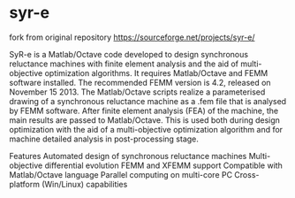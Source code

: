 # syr-e
fork from original repository https://sourceforge.net/projects/syr-e/

SyR-e is a Matlab/Octave code developed to design synchronous reluctance machines with finite element analysis and the aid of multi-objective optimization algorithms.
It requires Matlab/Octave and FEMM software installed. The recommended FEMM version is 4.2, released on November 15 2013.
The Matlab/Octave scripts realize a parameterised drawing of a synchronous reluctance machine as a .fem file that is analysed by FEMM software. After finite element analysis (FEA) of the machine, the main results are passed to Matlab/Octave. This is used both during design optimization with the aid of a multi-objective optimization algorithm and for machine detailed analysis in post-processing stage.

Features
Automated design of synchronous reluctance machines
Multi-objective differential evolution
FEMM and XFEMM support
Compatible with Matlab/Octave language
Parallel computing on multi-core PC
Cross-platform (Win/Linux) capabilities

